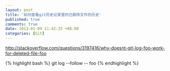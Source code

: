 ```yaml
---
layout: post
title: '如何查看git历史记录里的已删除文件的历史'
published: true
comments: true
date: 2013-01-09 11:42:25 +08:00
categories: [Git]
---
```


http://stackoverflow.com/questions/3197416/why-doesnt-git-log-foo-work-for-deleted-file-foo

{% highlight bash %}
git log --follow -- foo
{% endhighlight %}

